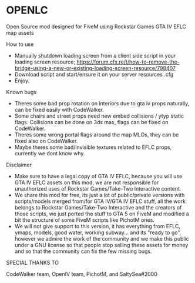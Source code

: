 # OPENLC
Open Source mod designed for FiveM using Rockstar Games GTA IV EFLC map assets

How to use

- Manually shutdown loading screen from a client side script in your loading screen resource; https://forum.cfx.re/t/how-to-remove-the-bridge-using-a-new-or-existing-loading-screen-resource/798407
- Download script and start/ensure it on your server resources .cfg
- Enjoy.

Known bugs

- Theres some bad prop rotation on interiors due to gta iv props naturally, can be fixed easily with CodeWalker.
- Some chairs and street props need new embed collisions / ytyp static flags. Collisions can be done on 3ds max, flags can be fixed on CodeWalker.
- Theres some wrong portal flags around the map MLOs, they can be fixed also on CodeWalker.
- Maybe theres some bad/invisible textures related to EFLC props, currently we dont know why.

Disclaimer

- Make sure to have a legal copy of GTA IV EFLC, because you will use GTA IV EFLC assets on this mod, we are not responsible for unauthorized uses of Rockstar Games/Take-Two Interactive content.
- We share this mod for free, its just a lot of public/private versions with scripts/models merged from/for GTA IV/GTA IV EFLC stuff, all the work belongs to Rockstar Games/Take-Two Interactive and the creators of those scripts, we just ported the stuff to GTA 5 on FiveM and modified a bit the structure of some FiveM scripts like PichotM ones.
- We will not give support to this version, it has everything from EFLC, ymaps, models, good water, working subway... and its "ready to go", however we admire the work of the community and we make this public under a GNU license so that people stop selling these assets for money and so that the community can fix the few missing bugs.

SPECIAL THANKS TO

CodeWalker team, OpenIV team, PichotM, and SaltySea#2000

